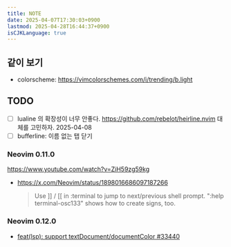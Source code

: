 ```yaml
---
title: NOTE
date: 2025-04-07T17:30:03+0900
lastmod: 2025-04-28T16:44:37+0900
isCJKLanguage: true
---
```


## 같이 보기

- colorscheme:
  <https://vimcolorschemes.com/i/trending/b.light>

## TODO

- [ ] lualine 의 확장성이 너무 안좋다. <https://github.com/rebelot/heirline.nvim> 대체를 고민하자. 2025-04-08
- [ ] bufferline: 이름 없는 탭 닫기

### Neovim 0.11.0

<https://www.youtube.com/watch?v=ZiH59zg59kg>

- <https://x.com/Neovim/status/1898016686097187266>
  > Use ]] / [[ in :terminal to jump to next/previous shell prompt. ":help terminal-osc133" shows how to create signs, too.

### Neovim 0.12.0

- [feat(lsp): support textDocument/documentColor #33440](https://github.com/neovim/neovim/pull/33440)
